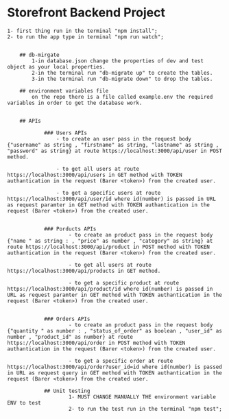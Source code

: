 # Storefront Backend Project

    1- first thing run in the terminal "npm install";
    2- to run the app type in terminal "npm run watch";


        ## db-mirgate
            1-in database.json change the properties of dev and test object as your local properties.
            2-in the terminal run "db-migrate up" to create the tables.
            3-in the terminal run "db-migrate down" to drop the tables.

        ## environment variables file
            on the repo there is a file called example.env the required variables in order to get the database work.


        ## APIs

                ### Users APIs
                    - to create an user pass in the request body {"username" as string , "firstname" as string, "lastname" as string , "password" as string} at route https://localhost:3000/api/user in POST method.

                    - to get all users at route https://localhost:3000/api/users in GET method with TOKEN authantication in the request (Barer <token>) from the created user.

                    - to get a specific users at route https://localhost:3000/api/user/id where id(number) is passed in URL as request paramter in GET method with TOKEN authantication in the request (Barer <token>) from the created user.


                ### Porducts APIs
                        - to create an product pass in the request body {"name " as string : , "price" as number , "category" as string} at route https://localhost:3000/api/product in POST method with TOKEN authantication in the request (Barer <token>) from the created user.

                        - to get all users at route https://localhost:3000/api/products in GET method.

                        - to get a specific product at route https://localhost:3000/api/product/id where id(number) is passed in URL as request paramter in GET method with TOKEN authantication in the request (Barer <token>) from the created user.


                ### Orders APIs
                        - to create an product pass in the request body {"quantity " as number : , "status_of_order" as boolean , "user_id" as number , "product_id" as number} at route https://localhost:3000/api/order in POST method with TOKEN authantication in the request (Barer <token>) from the created user.

                        - to get a specific order at route https://localhost:3000/api/order?user_id=id where id(number) is passed in URL as request query in GET method with TOKEN authantication in the request (Barer <token>) from the created user.
                        
                ## Unit testing
                        1- MUST CHANGE MANUALLY THE environment variable ENV to test
                        2- to run the test run in the terminal "npm test";